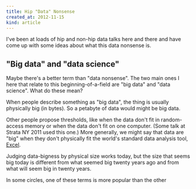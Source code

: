```yaml
---
title: Hip "Data" Nonsense
created_at: 2012-11-15
kind: article
---
```


I've been at loads of hip and non-hip data talks here and there and have come
up with some ideas about what this data nonsense is.

"Big data" and "data science"
---
Maybe there's a better term than "data nonsense". The two main ones I here that
relate to this beginning-of-a-field are "big data" and "data science". What do
these mean?

When people describe something as "big data", the thing is usually physically
big (in bytes). So a petabyte of data would might be big data.

Other people propose thresholds, like when the data don't fit in random-access
memory or when the data don't fit on one computer. (Some talk at Strata NY 2011
used this one.) More generally, we might say that data are "big" when they
don't physically fit the world's standard data analysis tool, [Excel](/!/excel/).

Judging data-bigness by physical size works today, but the size that seems big
today is different from what seemed big twenty years ago and from what will
seem big in twenty years.


In some
circles, one of these terms is more popular than the other
